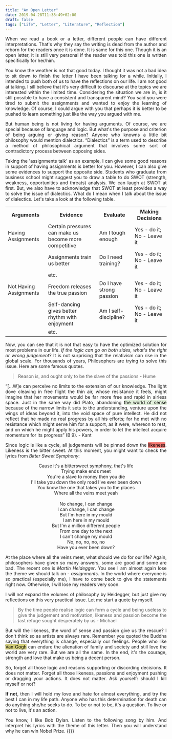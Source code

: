 ```yaml
---
title: "An Open Letter"
date: 2019-04-28T11:38:49+02:00
draft: false
tags: ["Life", "Letter", "Literature", "Reflection"]
---
```

<div style="text-align:justify">

When we read a book or a letter, different people can have different interpretations. That's why they say the writing is dead from the author and reborn for the readers once it is done. It is same for this one. Though it is an open letter, it is still very personal if the reader was told this one is written specifically for her/him.

You know the weather is not that good today. I thought it was not a bad idea to sit down to finish the letter I have been talking for a while. Initially, I intended to push both of us to have the reflections on our life. I am not good at talking. I sill believe that it's very difficult to discourse at the topics we are interested within the limited time. Considering the situation we are in, is it still possible to have a consistent and transparent mind? You said you were tired to submit the assignments and wanted to enjoy the learning of knowledge. Of course, I could argue with you that perhaps it is better to be pushed to learn something just like the way you argued with me.

But human being is not living for having arguments. Of course, we are special because of language and logic. But what's the purpose and criterion of being arguing or giving reason? Anyone who knowns a little bit philosophy would mention dialectics. “Dialectics” is a term used to describe a method of philosophical argument that involves some sort of contradictory process between opposing sides.

Taking the 'assignments talk' as an example, I can give some good reasons in support of having assignments is better for you. However, I can also give some evidences to support the opposite side. Students who graduate from business school might suggest you to draw a table to do SWOT (strength, weakness, opportunities and threats) analysis. We can laugh at SWOT at first. But, we also have to acknowledge that SWOT at least provides a way to solve the issue of dialectics. What do I mean when I talk about the issue of dialectics. Let's take a look at the following table.

<table style="width:100%">
  <tr>
    <th>Arguments</th>
    <th>Evidence</th>
    <th>Evaluate</th>
    <th> Making Decisions</th>
  </tr>
  <tr>
    <td>Having Assignments</td>
    <td>Certain pressures can make us become more competitive </td>
    <td> Am I tough enough</td>
    <td>Yes - do it; No - Leave it</td>
  </tr>
  <tr>
    <td> </td>
    <td>Assignments train us better</td>
    <td>Do I need training?</td>
    <td>Yes - do it; No - Leave it</td>
  </tr>
  <tr>
  <td> </td>
  <td colspan=3> etc. </td>
  </tr>
  <tr>
    <td>Not Having Assignments</td>
    <td>Freedom releases the true passion</td>
    <td>Do I have strong passion</td>
    <td>Yes - do it; No - Leave it</td>
  </tr>
  <tr>
    <td> </td>
    <td>Self-dancing gives better rhythm with enjoyment</td>
    <td>Am I self-discipline?</td>
    <td>Yes - do it; No - Leave it</td>
  </tr>
  <tr>
  <td> </td>
  <td colspan=3> etc. </td>
  </tr>
</table>

Now, you can see that it is not that easy to have the optimized solution for most problems in our life. *If the logic can go on both sides, what's the right or wrong judgement*? It is not surprising that the relativism can rise in the global scale. For thousands of years, Philosophers are trying to solve this issue. Here are some famous quotes.

> Reason is, and ought only to be the slave of the passions - Hume

“[…W]e can perceive no limits to the extension of our knowledge. The light dove cleaving in free flight the thin air, whose resistance it feels, might imagine that her movements would be far more free and rapid in airless space. Just in the same way did Plato, abandoning <mark style = "background-color:#e0efda">the world of sense</mark> because of the narrow limits it sets to the understanding, venture upon the wings of ideas beyond it, into the void space of pure intellect. He did not reflect that he made no real progress by all his efforts; for he met with no resistance which might serve him for a support, as it were, whereon to rest, and on which he might apply his powers, in order to let the intellect acquire momentum for its progress” (B 9). - Kant

Since logic is like a cycle, all judgements will be pinned down the <mark style = "background-color:#F67770">likeness</mark>. Likeness is the bitter sweet. At this moment, you might want to check the lyrics from *Bitter Sweet Symphony*:

<p style="text-align:center">
Cause it's a bittersweet symphony, that's life <br>
Trying make ends meet <br>
You're a slave to money then you die <br>
I'll take you down the only road I've ever been down <br>
You know the one that takes you to the places <br>
Where all the veins meet yeah <br>
<br>
No change, I can change <br>
I can change, I can change <br>
But I'm here in my mould <br>
I am here in my mould <br>
But I'm a million different people <br>
From one day to the next <br>
I can't change my mould <br>
No, no, no, no, no <br>
Have you ever been down?
</p>

At the place where all the veins meet, what should we do for our life? Again, philosophers have given so many answers, some are good and some are bad. The recent one is *Martin Heidegger*. You see I am almost again lose the theme we should talk on - *assignments*. In the world where everyone is so practical (especially me), I have to come back to give the statements right now. Otherwise, I will lose my readers very soon.

I will not expand the volumes of philosophy by Heidegger, but just give my reflections on this very practical issue. Let me start a quote by myself.

> By the time people realise logic can form a cycle and being useless to give the judgement and motivation, likeness and passion become the last refuge sought desperately by us - Michael

But will the likeness, the word of sense and passion give us the rescue? I don't think so as artists are always rare. Remember you quoted the Buddha saying that everything is change, especially our feelings. People who like <mark style="background-color:#D0CB77">Van Gogh</mark> can endure the alienation of family and society and still love the world are very rare. But we are all the same. In the end, it's the courage, strength and love that make us being a decent person.

So, forget all those logic and reasons supporting or discording decisions. It does not matter. Forget all those likeness, passions and enjoyment pushing or dragging your actions. It does not matter. Ask yourself: should I kill myself or not?

**If not**, then I will hold my love and hate for almost everything, and try the best I can in my life path. Anyone who has this determination for death can do anything she/he seeks to do. To be or not to be, it's a question. To live or not to live, it's an action.  

You know, I like Bob Dylan. Listen to the following song by him. And interpret his lyrics with the theme of this letter. Then you will understand why he can win Nobel Prize.
{{<youtube sDigsf8jJMU>}}
